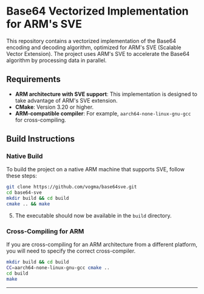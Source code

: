 # Base64 Vectorized Implementation for ARM's SVE

This repository contains a vectorized implementation of the Base64 encoding and decoding algorithm, optimized for ARM's SVE (Scalable Vector Extension). The project uses ARM's SVE to accelerate the Base64 algorithm by processing data in parallel.

## Requirements

- **ARM architecture with SVE support**: This implementation is designed to take advantage of ARM's SVE extension.
- **CMake**: Version 3.20 or higher.
- **ARM-compatible compiler**: For example, `aarch64-none-linux-gnu-gcc` for cross-compiling.

## Build Instructions

### Native Build

To build the project on a native ARM machine that supports SVE, follow these steps:

   ```bash
   git clone https://github.com/vogma/base64sve.git
   cd base64-sve
   mkdir build && cd build
   cmake .. && make
   ```

5. The executable should now be available in the `build` directory.

### Cross-Compiling for ARM

If you are cross-compiling for an ARM architecture from a different platform, you will need to specify the correct cross-compiler.

   ```bash
   mkdir build && cd build
   CC=aarch64-none-linux-gnu-gcc cmake ..
   cd build
   make
   ```
--- 
